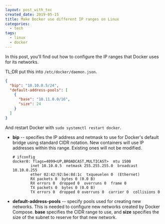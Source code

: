 ```yaml
---
layout: post_with_toc
created_date: 2019-05-15
title: Make Docker use different IP ranges on Linux
categories: 
  - tech
tags: 
  - linux
  - docker
---
```


In this post, you'll find out how to configure the IP ranges that Docker uses for its networks.

TL;DR put this into `/etc/docker/daemon.json`.

```json
{
  "bip": "10.10.0.5/24",
  "default-address-pools": [
    {
      "base": "10.11.0.0/16",
      "size": 24
    }
  ]
}
```

And restart Docker with `sudo systemctl restart docker`.

* **bip** -- specifies the IP address and netmask to use for Docker's default bridge using standard CIDR notation.
  New containers will use IP addresses within this range. Existing ones will not be modified.

  ```
  # ifconfig
  docker0: flags=4099<UP,BROADCAST,MULTICAST>  mtu 1500
          inet 10.10.0.5  netmask 255.255.255.0  broadcast 10.10.0.255
          ether 02:42:92:be:8d:1c  txqueuelen 0  (Ethernet)
          RX packets 0  bytes 0 (0.0 B)
          RX errors 0  dropped 0  overruns 0  frame 0
          TX packets 0  bytes 0 (0.0 B)
          TX errors 0  dropped 0 overruns 0  carrier 0  collisions 0
  ```
* **default-address-pools** -- specify pools used for creating new networks.
  This is needed to configure new networks created by Docker Compose.
  **base** specifies the CIDR range to use, and **size** specifies the size of the subnet to reserve for that new network.
